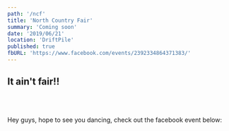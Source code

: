```yaml
---
path: '/ncf'
title: 'North Country Fair'
summary: 'Coming soon'
date: '2019/06/21'
location: 'DriftPile'
published: true
fbURL: 'https://www.facebook.com/events/2392334864371383/'
---
```


## It ain't fair!!

<br/><br/>

Hey guys, hope to see you dancing, check out the facebook event below: 